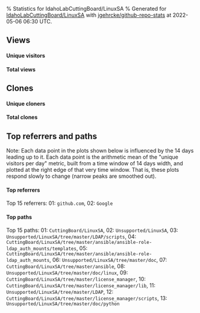% Statistics for IdahoLabCuttingBoard/LinuxSA
% Generated for [IdahoLabCuttingBoard/LinuxSA](https://github.com/IdahoLabCuttingBoard/LinuxSA) with [jgehrcke/github-repo-stats](https://github.com/jgehrcke/github-repo-stats) at 2022-05-06 06:30 UTC.


## Views

#### Unique visitors
<div id="chart_views_unique" class="full-width-chart"></div>

#### Total views
<div id="chart_views_total" class="full-width-chart"></div>

<div class="pagebreak-for-print"> </div>


## Clones

#### Unique cloners
<div id="chart_clones_unique" class="full-width-chart"></div>

#### Total clones
<div id="chart_clones_total" class="full-width-chart"></div>



<div class="pagebreak-for-print"> </div>



<div class="pagebreak-for-print"> </div>



## Top referrers and paths


Note: Each data point in the plots shown below is influenced by the 14 days
leading up to it. Each data point is the arithmetic mean of the "unique
visitors per day" metric, built from a time window of 14 days width, and
plotted at the right edge of that very time window. That is, these plots
respond slowly to change (narrow peaks are smoothed out).




#### Top referrers


<div id="chart_referrers_top_n_alltime" class="full-width-chart"></div>

Top 15 referrers: 01: `github.com`, 02: `Google`





#### Top paths


<div id="chart_paths_top_n_alltime" class="full-width-chart"></div>

Top 15 paths: 01: `CuttingBoard/LinuxSA`, 02: `Unsupported/LinuxSA`, 03: `Unsupported/LinuxSA/tree/master/LDAP/scripts`, 04: `CuttingBoard/LinuxSA/tree/master/ansible/ansible-role-ldap_auth_mounts/templates`, 05: `CuttingBoard/LinuxSA/tree/master/ansible/ansible-role-ldap_auth_mounts`, 06: `Unsupported/LinuxSA/tree/master/doc`, 07: `CuttingBoard/LinuxSA/tree/master/ansible`, 08: `Unsupported/LinuxSA/tree/master/doc/linux`, 09: `CuttingBoard/LinuxSA/tree/master/license_manager`, 10: `CuttingBoard/LinuxSA/tree/master/license_manager/lib`, 11: `Unsupported/LinuxSA/tree/master/LDAP`, 12: `CuttingBoard/LinuxSA/tree/master/license_manager/scripts`, 13: `Unsupported/LinuxSA/tree/master/doc/python`


<script type="text/javascript">
    vegaEmbed('#chart_views_unique', {"$schema": "https://vega.github.io/schema/vega-lite/v4.8.1.json", "config": {"arc": {"fill": "#1b1e23"}, "area": {"fill": "#1b1e23"}, "axisBottom": {"domainColor": "#a9b4c4", "gridColor": "#a9b4c4", "labelColor": "#1b1e23", "labelFont": "relative-mono-11-pitch-pro, Menlo, monospace", "tickColor": "#a9b4c4", "titleColor": "#1b1e23", "titleFont": "relative-mono-11-pitch-pro, Menlo, monospace"}, "axisLeft": {"domainColor": "#a9b4c4", "gridColor": "#a9b4c4", "labelColor": "#1b1e23", "labelFont": "relative-mono-11-pitch-pro, Menlo, monospace", "tickColor": "#a9b4c4", "titleColor": "#1b1e23", "titleFont": "relative-mono-11-pitch-pro, Menlo, monospace"}, "axisX": {"grid": false}, "axisY": {"grid": false, "labelBound": true}, "background": "#FFFFFF", "group": {"fill": "#FFFFFF"}, "header": {"fontWeight": 400, "labelFont": "relative-mono-11-pitch-pro, Menlo, monospace", "titleFont": "relative-mono-11-pitch-pro, Menlo, monospace"}, "legend": {"labelFont": "relative-mono-11-pitch-pro, Menlo, monospace", "symbolSize": 200, "symbolType": "circle", "titleFont": "relative-mono-11-pitch-pro, Menlo, monospace"}, "line": {"color": "#1b1e23", "stroke": "#1b1e23"}, "path": {"stroke": "#1b1e23"}, "point": {"color": "#1b1e23", "cursor": "pointer", "filled": true, "size": 100}, "range": {"category": ["#85a2f7", "#ea9755", "#7eb36a", "#f07071", "#bc85d9", "#e587b6", "#a9b4c4", "#d4c05e", "#64b9c4"]}, "style": {"bar": {"fill": "#1b1e23"}, "text": {"font": "relative-mono-11-pitch-pro, Menlo, monospace", "fontWeight": 400}}, "symbol": {"shape": "circle"}, "title": {"anchor": "start", "font": "relative-mono-11-pitch-pro, Menlo, monospace", "fontWeight": 400}, "trail": {"color": "#1b1e23", "stroke": "#1b1e23"}, "view": {"stroke": null}}, "data": {"name": "data-4b6e60cbd64ed82fbf88c42e5f9eac2f"}, "datasets": {"data-4b6e60cbd64ed82fbf88c42e5f9eac2f": [{"time": "2021-06-29T00:00:00+00:00", "views_total": 12, "views_unique": 1}, {"time": "2021-07-05T00:00:00+00:00", "views_total": 5, "views_unique": 2}, {"time": "2021-07-06T00:00:00+00:00", "views_total": 0, "views_unique": 0}, {"time": "2021-07-08T00:00:00+00:00", "views_total": 0, "views_unique": 0}, {"time": "2021-07-20T00:00:00+00:00", "views_total": 0, "views_unique": 0}, {"time": "2021-08-09T00:00:00+00:00", "views_total": 0, "views_unique": 0}, {"time": "2021-08-16T00:00:00+00:00", "views_total": 1, "views_unique": 1}, {"time": "2021-09-03T00:00:00+00:00", "views_total": 0, "views_unique": 0}, {"time": "2021-09-04T00:00:00+00:00", "views_total": 0, "views_unique": 0}, {"time": "2021-09-05T00:00:00+00:00", "views_total": 6, "views_unique": 1}, {"time": "2021-09-08T00:00:00+00:00", "views_total": 1, "views_unique": 1}, {"time": "2021-09-21T00:00:00+00:00", "views_total": 0, "views_unique": 0}, {"time": "2021-10-15T00:00:00+00:00", "views_total": 5, "views_unique": 1}, {"time": "2021-10-21T00:00:00+00:00", "views_total": 0, "views_unique": 0}, {"time": "2021-10-22T00:00:00+00:00", "views_total": 0, "views_unique": 0}, {"time": "2021-11-01T00:00:00+00:00", "views_total": 0, "views_unique": 0}, {"time": "2021-11-11T00:00:00+00:00", "views_total": 0, "views_unique": 0}, {"time": "2021-11-27T00:00:00+00:00", "views_total": 0, "views_unique": 0}, {"time": "2021-11-29T00:00:00+00:00", "views_total": 0, "views_unique": 0}, {"time": "2021-12-10T00:00:00+00:00", "views_total": 0, "views_unique": 0}, {"time": "2022-01-18T00:00:00+00:00", "views_total": 0, "views_unique": 0}, {"time": "2022-01-25T00:00:00+00:00", "views_total": 0, "views_unique": 0}, {"time": "2022-01-29T00:00:00+00:00", "views_total": 0, "views_unique": 0}, {"time": "2022-02-23T00:00:00+00:00", "views_total": 0, "views_unique": 0}, {"time": "2022-03-04T00:00:00+00:00", "views_total": 0, "views_unique": 0}, {"time": "2022-03-24T00:00:00+00:00", "views_total": 0, "views_unique": 0}, {"time": "2022-03-28T00:00:00+00:00", "views_total": 0, "views_unique": 0}, {"time": "2022-03-31T00:00:00+00:00", "views_total": 1, "views_unique": 1}, {"time": "2022-04-28T00:00:00+00:00", "views_total": 0, "views_unique": 0}]}, "encoding": {"x": {"field": "time", "timeUnit": "yearmonthdate", "title": "date", "type": "temporal"}, "y": {"field": "views_unique", "scale": {"domain": [0, 2.2], "zero": true}, "title": "unique views per day", "type": "quantitative"}}, "height": 200, "mark": {"point": true, "type": "line"}, "padding": 10, "width": "container"}, {"actions": false, "renderer": "svg"}).catch(console.error);
vegaEmbed('#chart_views_total', {"$schema": "https://vega.github.io/schema/vega-lite/v4.8.1.json", "config": {"arc": {"fill": "#1b1e23"}, "area": {"fill": "#1b1e23"}, "axisBottom": {"domainColor": "#a9b4c4", "gridColor": "#a9b4c4", "labelColor": "#1b1e23", "labelFont": "relative-mono-11-pitch-pro, Menlo, monospace", "tickColor": "#a9b4c4", "titleColor": "#1b1e23", "titleFont": "relative-mono-11-pitch-pro, Menlo, monospace"}, "axisLeft": {"domainColor": "#a9b4c4", "gridColor": "#a9b4c4", "labelColor": "#1b1e23", "labelFont": "relative-mono-11-pitch-pro, Menlo, monospace", "tickColor": "#a9b4c4", "titleColor": "#1b1e23", "titleFont": "relative-mono-11-pitch-pro, Menlo, monospace"}, "axisX": {"grid": false}, "axisY": {"grid": false, "labelBound": true}, "background": "#FFFFFF", "group": {"fill": "#FFFFFF"}, "header": {"fontWeight": 400, "labelFont": "relative-mono-11-pitch-pro, Menlo, monospace", "titleFont": "relative-mono-11-pitch-pro, Menlo, monospace"}, "legend": {"labelFont": "relative-mono-11-pitch-pro, Menlo, monospace", "symbolSize": 200, "symbolType": "circle", "titleFont": "relative-mono-11-pitch-pro, Menlo, monospace"}, "line": {"color": "#1b1e23", "stroke": "#1b1e23"}, "path": {"stroke": "#1b1e23"}, "point": {"color": "#1b1e23", "cursor": "pointer", "filled": true, "size": 100}, "range": {"category": ["#85a2f7", "#ea9755", "#7eb36a", "#f07071", "#bc85d9", "#e587b6", "#a9b4c4", "#d4c05e", "#64b9c4"]}, "style": {"bar": {"fill": "#1b1e23"}, "text": {"font": "relative-mono-11-pitch-pro, Menlo, monospace", "fontWeight": 400}}, "symbol": {"shape": "circle"}, "title": {"anchor": "start", "font": "relative-mono-11-pitch-pro, Menlo, monospace", "fontWeight": 400}, "trail": {"color": "#1b1e23", "stroke": "#1b1e23"}, "view": {"stroke": null}}, "data": {"name": "data-4b6e60cbd64ed82fbf88c42e5f9eac2f"}, "datasets": {"data-4b6e60cbd64ed82fbf88c42e5f9eac2f": [{"time": "2021-06-29T00:00:00+00:00", "views_total": 12, "views_unique": 1}, {"time": "2021-07-05T00:00:00+00:00", "views_total": 5, "views_unique": 2}, {"time": "2021-07-06T00:00:00+00:00", "views_total": 0, "views_unique": 0}, {"time": "2021-07-08T00:00:00+00:00", "views_total": 0, "views_unique": 0}, {"time": "2021-07-20T00:00:00+00:00", "views_total": 0, "views_unique": 0}, {"time": "2021-08-09T00:00:00+00:00", "views_total": 0, "views_unique": 0}, {"time": "2021-08-16T00:00:00+00:00", "views_total": 1, "views_unique": 1}, {"time": "2021-09-03T00:00:00+00:00", "views_total": 0, "views_unique": 0}, {"time": "2021-09-04T00:00:00+00:00", "views_total": 0, "views_unique": 0}, {"time": "2021-09-05T00:00:00+00:00", "views_total": 6, "views_unique": 1}, {"time": "2021-09-08T00:00:00+00:00", "views_total": 1, "views_unique": 1}, {"time": "2021-09-21T00:00:00+00:00", "views_total": 0, "views_unique": 0}, {"time": "2021-10-15T00:00:00+00:00", "views_total": 5, "views_unique": 1}, {"time": "2021-10-21T00:00:00+00:00", "views_total": 0, "views_unique": 0}, {"time": "2021-10-22T00:00:00+00:00", "views_total": 0, "views_unique": 0}, {"time": "2021-11-01T00:00:00+00:00", "views_total": 0, "views_unique": 0}, {"time": "2021-11-11T00:00:00+00:00", "views_total": 0, "views_unique": 0}, {"time": "2021-11-27T00:00:00+00:00", "views_total": 0, "views_unique": 0}, {"time": "2021-11-29T00:00:00+00:00", "views_total": 0, "views_unique": 0}, {"time": "2021-12-10T00:00:00+00:00", "views_total": 0, "views_unique": 0}, {"time": "2022-01-18T00:00:00+00:00", "views_total": 0, "views_unique": 0}, {"time": "2022-01-25T00:00:00+00:00", "views_total": 0, "views_unique": 0}, {"time": "2022-01-29T00:00:00+00:00", "views_total": 0, "views_unique": 0}, {"time": "2022-02-23T00:00:00+00:00", "views_total": 0, "views_unique": 0}, {"time": "2022-03-04T00:00:00+00:00", "views_total": 0, "views_unique": 0}, {"time": "2022-03-24T00:00:00+00:00", "views_total": 0, "views_unique": 0}, {"time": "2022-03-28T00:00:00+00:00", "views_total": 0, "views_unique": 0}, {"time": "2022-03-31T00:00:00+00:00", "views_total": 1, "views_unique": 1}, {"time": "2022-04-28T00:00:00+00:00", "views_total": 0, "views_unique": 0}]}, "encoding": {"x": {"field": "time", "timeUnit": "yearmonthdate", "title": "date", "type": "temporal"}, "y": {"field": "views_total", "scale": {"domain": [0, 13.200000000000001], "zero": true}, "title": "total views per day", "type": "quantitative"}}, "height": 200, "mark": {"point": true, "type": "line"}, "padding": 10, "width": "container"}, {"actions": false, "renderer": "svg"}).catch(console.error);
vegaEmbed('#chart_clones_unique', {"$schema": "https://vega.github.io/schema/vega-lite/v4.8.1.json", "config": {"arc": {"fill": "#1b1e23"}, "area": {"fill": "#1b1e23"}, "axisBottom": {"domainColor": "#a9b4c4", "gridColor": "#a9b4c4", "labelColor": "#1b1e23", "labelFont": "relative-mono-11-pitch-pro, Menlo, monospace", "tickColor": "#a9b4c4", "titleColor": "#1b1e23", "titleFont": "relative-mono-11-pitch-pro, Menlo, monospace"}, "axisLeft": {"domainColor": "#a9b4c4", "gridColor": "#a9b4c4", "labelColor": "#1b1e23", "labelFont": "relative-mono-11-pitch-pro, Menlo, monospace", "tickColor": "#a9b4c4", "titleColor": "#1b1e23", "titleFont": "relative-mono-11-pitch-pro, Menlo, monospace"}, "axisX": {"grid": false}, "axisY": {"grid": false, "labelBound": true}, "background": "#FFFFFF", "group": {"fill": "#FFFFFF"}, "header": {"fontWeight": 400, "labelFont": "relative-mono-11-pitch-pro, Menlo, monospace", "titleFont": "relative-mono-11-pitch-pro, Menlo, monospace"}, "legend": {"labelFont": "relative-mono-11-pitch-pro, Menlo, monospace", "symbolSize": 200, "symbolType": "circle", "titleFont": "relative-mono-11-pitch-pro, Menlo, monospace"}, "line": {"color": "#1b1e23", "stroke": "#1b1e23"}, "path": {"stroke": "#1b1e23"}, "point": {"color": "#1b1e23", "cursor": "pointer", "filled": true, "size": 100}, "range": {"category": ["#85a2f7", "#ea9755", "#7eb36a", "#f07071", "#bc85d9", "#e587b6", "#a9b4c4", "#d4c05e", "#64b9c4"]}, "style": {"bar": {"fill": "#1b1e23"}, "text": {"font": "relative-mono-11-pitch-pro, Menlo, monospace", "fontWeight": 400}}, "symbol": {"shape": "circle"}, "title": {"anchor": "start", "font": "relative-mono-11-pitch-pro, Menlo, monospace", "fontWeight": 400}, "trail": {"color": "#1b1e23", "stroke": "#1b1e23"}, "view": {"stroke": null}}, "data": {"name": "data-52b0e5331f5bfd4a5fd76089a529b264"}, "datasets": {"data-52b0e5331f5bfd4a5fd76089a529b264": [{"clones_total": 0, "clones_unique": 0, "time": "2021-06-29T00:00:00+00:00"}, {"clones_total": 0, "clones_unique": 0, "time": "2021-07-05T00:00:00+00:00"}, {"clones_total": 1, "clones_unique": 1, "time": "2021-07-06T00:00:00+00:00"}, {"clones_total": 2, "clones_unique": 1, "time": "2021-07-08T00:00:00+00:00"}, {"clones_total": 1, "clones_unique": 1, "time": "2021-07-20T00:00:00+00:00"}, {"clones_total": 1, "clones_unique": 1, "time": "2021-08-09T00:00:00+00:00"}, {"clones_total": 0, "clones_unique": 0, "time": "2021-08-16T00:00:00+00:00"}, {"clones_total": 1, "clones_unique": 1, "time": "2021-09-03T00:00:00+00:00"}, {"clones_total": 1, "clones_unique": 1, "time": "2021-09-04T00:00:00+00:00"}, {"clones_total": 0, "clones_unique": 0, "time": "2021-09-05T00:00:00+00:00"}, {"clones_total": 0, "clones_unique": 0, "time": "2021-09-08T00:00:00+00:00"}, {"clones_total": 1, "clones_unique": 1, "time": "2021-09-21T00:00:00+00:00"}, {"clones_total": 0, "clones_unique": 0, "time": "2021-10-15T00:00:00+00:00"}, {"clones_total": 4, "clones_unique": 1, "time": "2021-10-21T00:00:00+00:00"}, {"clones_total": 1, "clones_unique": 1, "time": "2021-10-22T00:00:00+00:00"}, {"clones_total": 1, "clones_unique": 1, "time": "2021-11-01T00:00:00+00:00"}, {"clones_total": 1, "clones_unique": 1, "time": "2021-11-11T00:00:00+00:00"}, {"clones_total": 1, "clones_unique": 1, "time": "2021-11-27T00:00:00+00:00"}, {"clones_total": 1, "clones_unique": 1, "time": "2021-11-29T00:00:00+00:00"}, {"clones_total": 1, "clones_unique": 1, "time": "2021-12-10T00:00:00+00:00"}, {"clones_total": 1, "clones_unique": 1, "time": "2022-01-18T00:00:00+00:00"}, {"clones_total": 1, "clones_unique": 1, "time": "2022-01-25T00:00:00+00:00"}, {"clones_total": 1, "clones_unique": 1, "time": "2022-01-29T00:00:00+00:00"}, {"clones_total": 1, "clones_unique": 1, "time": "2022-02-23T00:00:00+00:00"}, {"clones_total": 1, "clones_unique": 1, "time": "2022-03-04T00:00:00+00:00"}, {"clones_total": 1, "clones_unique": 1, "time": "2022-03-24T00:00:00+00:00"}, {"clones_total": 1, "clones_unique": 1, "time": "2022-03-28T00:00:00+00:00"}, {"clones_total": 0, "clones_unique": 0, "time": "2022-03-31T00:00:00+00:00"}, {"clones_total": 2, "clones_unique": 1, "time": "2022-04-28T00:00:00+00:00"}]}, "encoding": {"x": {"field": "time", "timeUnit": "yearmonthdate", "title": "date", "type": "temporal"}, "y": {"field": "clones_unique", "scale": {"domain": [0, 1.1], "zero": true}, "title": "unique clones per day", "type": "quantitative"}}, "height": 200, "mark": {"point": true, "type": "line"}, "padding": 10, "width": "container"}, {"actions": false, "renderer": "svg"}).catch(console.error);
vegaEmbed('#chart_clones_total', {"$schema": "https://vega.github.io/schema/vega-lite/v4.8.1.json", "config": {"arc": {"fill": "#1b1e23"}, "area": {"fill": "#1b1e23"}, "axisBottom": {"domainColor": "#a9b4c4", "gridColor": "#a9b4c4", "labelColor": "#1b1e23", "labelFont": "relative-mono-11-pitch-pro, Menlo, monospace", "tickColor": "#a9b4c4", "titleColor": "#1b1e23", "titleFont": "relative-mono-11-pitch-pro, Menlo, monospace"}, "axisLeft": {"domainColor": "#a9b4c4", "gridColor": "#a9b4c4", "labelColor": "#1b1e23", "labelFont": "relative-mono-11-pitch-pro, Menlo, monospace", "tickColor": "#a9b4c4", "titleColor": "#1b1e23", "titleFont": "relative-mono-11-pitch-pro, Menlo, monospace"}, "axisX": {"grid": false}, "axisY": {"grid": false, "labelBound": true}, "background": "#FFFFFF", "group": {"fill": "#FFFFFF"}, "header": {"fontWeight": 400, "labelFont": "relative-mono-11-pitch-pro, Menlo, monospace", "titleFont": "relative-mono-11-pitch-pro, Menlo, monospace"}, "legend": {"labelFont": "relative-mono-11-pitch-pro, Menlo, monospace", "symbolSize": 200, "symbolType": "circle", "titleFont": "relative-mono-11-pitch-pro, Menlo, monospace"}, "line": {"color": "#1b1e23", "stroke": "#1b1e23"}, "path": {"stroke": "#1b1e23"}, "point": {"color": "#1b1e23", "cursor": "pointer", "filled": true, "size": 100}, "range": {"category": ["#85a2f7", "#ea9755", "#7eb36a", "#f07071", "#bc85d9", "#e587b6", "#a9b4c4", "#d4c05e", "#64b9c4"]}, "style": {"bar": {"fill": "#1b1e23"}, "text": {"font": "relative-mono-11-pitch-pro, Menlo, monospace", "fontWeight": 400}}, "symbol": {"shape": "circle"}, "title": {"anchor": "start", "font": "relative-mono-11-pitch-pro, Menlo, monospace", "fontWeight": 400}, "trail": {"color": "#1b1e23", "stroke": "#1b1e23"}, "view": {"stroke": null}}, "data": {"name": "data-52b0e5331f5bfd4a5fd76089a529b264"}, "datasets": {"data-52b0e5331f5bfd4a5fd76089a529b264": [{"clones_total": 0, "clones_unique": 0, "time": "2021-06-29T00:00:00+00:00"}, {"clones_total": 0, "clones_unique": 0, "time": "2021-07-05T00:00:00+00:00"}, {"clones_total": 1, "clones_unique": 1, "time": "2021-07-06T00:00:00+00:00"}, {"clones_total": 2, "clones_unique": 1, "time": "2021-07-08T00:00:00+00:00"}, {"clones_total": 1, "clones_unique": 1, "time": "2021-07-20T00:00:00+00:00"}, {"clones_total": 1, "clones_unique": 1, "time": "2021-08-09T00:00:00+00:00"}, {"clones_total": 0, "clones_unique": 0, "time": "2021-08-16T00:00:00+00:00"}, {"clones_total": 1, "clones_unique": 1, "time": "2021-09-03T00:00:00+00:00"}, {"clones_total": 1, "clones_unique": 1, "time": "2021-09-04T00:00:00+00:00"}, {"clones_total": 0, "clones_unique": 0, "time": "2021-09-05T00:00:00+00:00"}, {"clones_total": 0, "clones_unique": 0, "time": "2021-09-08T00:00:00+00:00"}, {"clones_total": 1, "clones_unique": 1, "time": "2021-09-21T00:00:00+00:00"}, {"clones_total": 0, "clones_unique": 0, "time": "2021-10-15T00:00:00+00:00"}, {"clones_total": 4, "clones_unique": 1, "time": "2021-10-21T00:00:00+00:00"}, {"clones_total": 1, "clones_unique": 1, "time": "2021-10-22T00:00:00+00:00"}, {"clones_total": 1, "clones_unique": 1, "time": "2021-11-01T00:00:00+00:00"}, {"clones_total": 1, "clones_unique": 1, "time": "2021-11-11T00:00:00+00:00"}, {"clones_total": 1, "clones_unique": 1, "time": "2021-11-27T00:00:00+00:00"}, {"clones_total": 1, "clones_unique": 1, "time": "2021-11-29T00:00:00+00:00"}, {"clones_total": 1, "clones_unique": 1, "time": "2021-12-10T00:00:00+00:00"}, {"clones_total": 1, "clones_unique": 1, "time": "2022-01-18T00:00:00+00:00"}, {"clones_total": 1, "clones_unique": 1, "time": "2022-01-25T00:00:00+00:00"}, {"clones_total": 1, "clones_unique": 1, "time": "2022-01-29T00:00:00+00:00"}, {"clones_total": 1, "clones_unique": 1, "time": "2022-02-23T00:00:00+00:00"}, {"clones_total": 1, "clones_unique": 1, "time": "2022-03-04T00:00:00+00:00"}, {"clones_total": 1, "clones_unique": 1, "time": "2022-03-24T00:00:00+00:00"}, {"clones_total": 1, "clones_unique": 1, "time": "2022-03-28T00:00:00+00:00"}, {"clones_total": 0, "clones_unique": 0, "time": "2022-03-31T00:00:00+00:00"}, {"clones_total": 2, "clones_unique": 1, "time": "2022-04-28T00:00:00+00:00"}]}, "encoding": {"x": {"field": "time", "timeUnit": "yearmonthdate", "title": "date", "type": "temporal"}, "y": {"field": "clones_total", "scale": {"domain": [0, 4.4], "zero": true}, "title": "total clones per day", "type": "quantitative"}}, "height": 200, "mark": {"point": true, "type": "line"}, "padding": 10, "width": "container"}, {"actions": false, "renderer": "svg"}).catch(console.error);
vegaEmbed('#chart_referrers_top_n_alltime', {"$schema": "https://vega.github.io/schema/vega-lite/v4.8.1.json", "config": {"arc": {"fill": "#1b1e23"}, "area": {"fill": "#1b1e23"}, "axisBottom": {"domainColor": "#a9b4c4", "gridColor": "#a9b4c4", "labelColor": "#1b1e23", "labelFont": "relative-mono-11-pitch-pro, Menlo, monospace", "tickColor": "#a9b4c4", "titleColor": "#1b1e23", "titleFont": "relative-mono-11-pitch-pro, Menlo, monospace"}, "axisLeft": {"domainColor": "#a9b4c4", "gridColor": "#a9b4c4", "labelColor": "#1b1e23", "labelFont": "relative-mono-11-pitch-pro, Menlo, monospace", "tickColor": "#a9b4c4", "titleColor": "#1b1e23", "titleFont": "relative-mono-11-pitch-pro, Menlo, monospace"}, "axisX": {"grid": false}, "axisY": {"grid": false}, "background": "#FFFFFF", "group": {"fill": "#FFFFFF"}, "header": {"fontWeight": 400, "labelFont": "relative-mono-11-pitch-pro, Menlo, monospace", "titleFont": "relative-mono-11-pitch-pro, Menlo, monospace"}, "legend": {"labelFont": "relative-mono-11-pitch-pro, Menlo, monospace", "symbolSize": 200, "symbolType": "circle", "titleFont": "relative-mono-11-pitch-pro, Menlo, monospace"}, "line": {"color": "#1b1e23", "stroke": "#1b1e23"}, "path": {"stroke": "#1b1e23"}, "point": {"color": "#1b1e23", "cursor": "pointer", "filled": true, "size": 50}, "range": {"category": ["#85a2f7", "#ea9755", "#7eb36a", "#f07071", "#bc85d9", "#e587b6", "#a9b4c4", "#d4c05e", "#64b9c4"]}, "style": {"bar": {"fill": "#1b1e23"}, "text": {"font": "relative-mono-11-pitch-pro, Menlo, monospace", "fontWeight": 400}}, "symbol": {"shape": "circle"}, "title": {"anchor": "start", "font": "relative-mono-11-pitch-pro, Menlo, monospace", "fontWeight": 400}, "trail": {"color": "#1b1e23", "stroke": "#1b1e23"}, "view": {"stroke": null}}, "data": {"name": "data-76b0f485d6e367e0f120e1ee3ed1c0f2"}, "datasets": {"data-76b0f485d6e367e0f120e1ee3ed1c0f2": [{"referrer": "github.com", "time": "2021-07-08T00:00:00+00:00", "views_unique": 2.0, "views_unique_norm": 0.14285714285714285}, {"referrer": "github.com", "time": "2021-07-09T00:00:00+00:00", "views_unique": 2.0, "views_unique_norm": 0.14285714285714285}, {"referrer": "github.com", "time": "2021-07-10T00:00:00+00:00", "views_unique": 2.0, "views_unique_norm": 0.14285714285714285}, {"referrer": "github.com", "time": "2021-07-11T00:00:00+00:00", "views_unique": 2.0, "views_unique_norm": 0.14285714285714285}, {"referrer": "github.com", "time": "2021-07-12T00:00:00+00:00", "views_unique": 2.0, "views_unique_norm": 0.14285714285714285}, {"referrer": "github.com", "time": "2021-07-13T00:00:00+00:00", "views_unique": 1.0, "views_unique_norm": 0.07142857142857142}, {"referrer": "github.com", "time": "2021-07-14T00:00:00+00:00", "views_unique": 1.0, "views_unique_norm": 0.07142857142857142}, {"referrer": "github.com", "time": "2021-07-15T00:00:00+00:00", "views_unique": 1.0, "views_unique_norm": 0.07142857142857142}, {"referrer": "github.com", "time": "2021-07-16T00:00:00+00:00", "views_unique": 1.0, "views_unique_norm": 0.07142857142857142}, {"referrer": "github.com", "time": "2021-07-17T00:00:00+00:00", "views_unique": 1.0, "views_unique_norm": 0.07142857142857142}, {"referrer": "github.com", "time": "2021-07-18T00:00:00+00:00", "views_unique": 1.0, "views_unique_norm": 0.07142857142857142}, {"referrer": "github.com", "time": "2021-08-17T00:00:00+00:00", "views_unique": 1.0, "views_unique_norm": 0.07142857142857142}, {"referrer": "github.com", "time": "2021-08-18T00:00:00+00:00", "views_unique": 1.0, "views_unique_norm": 0.07142857142857142}, {"referrer": "github.com", "time": "2021-08-19T00:00:00+00:00", "views_unique": 1.0, "views_unique_norm": 0.07142857142857142}, {"referrer": "github.com", "time": "2021-08-20T00:00:00+00:00", "views_unique": 1.0, "views_unique_norm": 0.07142857142857142}, {"referrer": "github.com", "time": "2021-08-21T00:00:00+00:00", "views_unique": 1.0, "views_unique_norm": 0.07142857142857142}, {"referrer": "github.com", "time": "2021-08-22T00:00:00+00:00", "views_unique": 1.0, "views_unique_norm": 0.07142857142857142}, {"referrer": "github.com", "time": "2021-08-23T00:00:00+00:00", "views_unique": 1.0, "views_unique_norm": 0.07142857142857142}, {"referrer": "github.com", "time": "2021-08-24T00:00:00+00:00", "views_unique": 1.0, "views_unique_norm": 0.07142857142857142}, {"referrer": "github.com", "time": "2021-08-25T00:00:00+00:00", "views_unique": 1.0, "views_unique_norm": 0.07142857142857142}, {"referrer": "github.com", "time": "2021-08-26T00:00:00+00:00", "views_unique": 1.0, "views_unique_norm": 0.07142857142857142}, {"referrer": "github.com", "time": "2021-08-27T00:00:00+00:00", "views_unique": 1.0, "views_unique_norm": 0.07142857142857142}, {"referrer": "github.com", "time": "2021-08-28T00:00:00+00:00", "views_unique": 1.0, "views_unique_norm": 0.07142857142857142}, {"referrer": "github.com", "time": "2021-08-29T00:00:00+00:00", "views_unique": 1.0, "views_unique_norm": 0.07142857142857142}, {"referrer": "github.com", "time": "2021-09-06T00:00:00+00:00", "views_unique": 1.0, "views_unique_norm": 0.07142857142857142}, {"referrer": "github.com", "time": "2021-09-07T00:00:00+00:00", "views_unique": 1.0, "views_unique_norm": 0.07142857142857142}, {"referrer": "github.com", "time": "2021-09-08T00:00:00+00:00", "views_unique": 1.0, "views_unique_norm": 0.07142857142857142}, {"referrer": "github.com", "time": "2021-09-09T00:00:00+00:00", "views_unique": 1.0, "views_unique_norm": 0.07142857142857142}, {"referrer": "github.com", "time": "2021-09-10T00:00:00+00:00", "views_unique": 2.0, "views_unique_norm": 0.14285714285714285}, {"referrer": "github.com", "time": "2021-09-11T00:00:00+00:00", "views_unique": 2.0, "views_unique_norm": 0.14285714285714285}, {"referrer": "github.com", "time": "2021-09-12T00:00:00+00:00", "views_unique": 2.0, "views_unique_norm": 0.14285714285714285}, {"referrer": "github.com", "time": "2021-09-13T00:00:00+00:00", "views_unique": 2.0, "views_unique_norm": 0.14285714285714285}, {"referrer": "github.com", "time": "2021-09-14T00:00:00+00:00", "views_unique": 2.0, "views_unique_norm": 0.14285714285714285}, {"referrer": "github.com", "time": "2021-09-15T00:00:00+00:00", "views_unique": 2.0, "views_unique_norm": 0.14285714285714285}, {"referrer": "github.com", "time": "2021-09-16T00:00:00+00:00", "views_unique": 2.0, "views_unique_norm": 0.14285714285714285}, {"referrer": "github.com", "time": "2021-09-17T00:00:00+00:00", "views_unique": 2.0, "views_unique_norm": 0.14285714285714285}, {"referrer": "github.com", "time": "2021-09-18T00:00:00+00:00", "views_unique": 2.0, "views_unique_norm": 0.14285714285714285}, {"referrer": "github.com", "time": "2021-09-19T00:00:00+00:00", "views_unique": 1.0, "views_unique_norm": 0.07142857142857142}, {"referrer": "github.com", "time": "2021-09-20T00:00:00+00:00", "views_unique": 1.0, "views_unique_norm": 0.07142857142857142}, {"referrer": "github.com", "time": "2021-09-21T00:00:00+00:00", "views_unique": 1.0, "views_unique_norm": 0.07142857142857142}, {"referrer": "github.com", "time": "2021-10-16T00:00:00+00:00", "views_unique": 1.0, "views_unique_norm": 0.07142857142857142}, {"referrer": "github.com", "time": "2021-10-17T00:00:00+00:00", "views_unique": 1.0, "views_unique_norm": 0.07142857142857142}, {"referrer": "github.com", "time": "2021-10-18T00:00:00+00:00", "views_unique": 1.0, "views_unique_norm": 0.07142857142857142}, {"referrer": "github.com", "time": "2021-10-19T00:00:00+00:00", "views_unique": 1.0, "views_unique_norm": 0.07142857142857142}, {"referrer": "github.com", "time": "2021-10-20T00:00:00+00:00", "views_unique": 1.0, "views_unique_norm": 0.07142857142857142}, {"referrer": "github.com", "time": "2021-10-21T00:00:00+00:00", "views_unique": 1.0, "views_unique_norm": 0.07142857142857142}, {"referrer": "github.com", "time": "2021-10-22T00:00:00+00:00", "views_unique": 1.0, "views_unique_norm": 0.07142857142857142}, {"referrer": "github.com", "time": "2021-10-23T00:00:00+00:00", "views_unique": 1.0, "views_unique_norm": 0.07142857142857142}, {"referrer": "github.com", "time": "2021-10-24T00:00:00+00:00", "views_unique": 1.0, "views_unique_norm": 0.07142857142857142}, {"referrer": "github.com", "time": "2021-10-25T00:00:00+00:00", "views_unique": 1.0, "views_unique_norm": 0.07142857142857142}, {"referrer": "github.com", "time": "2021-10-26T00:00:00+00:00", "views_unique": 1.0, "views_unique_norm": 0.07142857142857142}, {"referrer": "github.com", "time": "2021-10-27T00:00:00+00:00", "views_unique": 1.0, "views_unique_norm": 0.07142857142857142}, {"referrer": "github.com", "time": "2021-10-28T00:00:00+00:00", "views_unique": 1.0, "views_unique_norm": 0.07142857142857142}, {"referrer": "Google", "time": "2021-07-08T00:00:00+00:00", "views_unique": 1.0, "views_unique_norm": 0.07142857142857142}, {"referrer": "Google", "time": "2021-07-09T00:00:00+00:00", "views_unique": 1.0, "views_unique_norm": 0.07142857142857142}, {"referrer": "Google", "time": "2021-07-10T00:00:00+00:00", "views_unique": 1.0, "views_unique_norm": 0.07142857142857142}, {"referrer": "Google", "time": "2021-07-11T00:00:00+00:00", "views_unique": 1.0, "views_unique_norm": 0.07142857142857142}, {"referrer": "Google", "time": "2021-07-12T00:00:00+00:00", "views_unique": 1.0, "views_unique_norm": 0.07142857142857142}, {"referrer": "Google", "time": "2021-07-13T00:00:00+00:00", "views_unique": 1.0, "views_unique_norm": 0.07142857142857142}, {"referrer": "Google", "time": "2021-07-14T00:00:00+00:00", "views_unique": 1.0, "views_unique_norm": 0.07142857142857142}, {"referrer": "Google", "time": "2021-07-15T00:00:00+00:00", "views_unique": 1.0, "views_unique_norm": 0.07142857142857142}, {"referrer": "Google", "time": "2021-07-16T00:00:00+00:00", "views_unique": 1.0, "views_unique_norm": 0.07142857142857142}, {"referrer": "Google", "time": "2021-07-17T00:00:00+00:00", "views_unique": 1.0, "views_unique_norm": 0.07142857142857142}, {"referrer": "Google", "time": "2021-07-18T00:00:00+00:00", "views_unique": 1.0, "views_unique_norm": 0.07142857142857142}, {"referrer": "Google", "time": "2021-08-17T00:00:00+00:00", "views_unique": null, "views_unique_norm": null}, {"referrer": "Google", "time": "2021-08-18T00:00:00+00:00", "views_unique": null, "views_unique_norm": null}, {"referrer": "Google", "time": "2021-08-19T00:00:00+00:00", "views_unique": null, "views_unique_norm": null}, {"referrer": "Google", "time": "2021-08-20T00:00:00+00:00", "views_unique": null, "views_unique_norm": null}, {"referrer": "Google", "time": "2021-08-21T00:00:00+00:00", "views_unique": null, "views_unique_norm": null}, {"referrer": "Google", "time": "2021-08-22T00:00:00+00:00", "views_unique": null, "views_unique_norm": null}, {"referrer": "Google", "time": "2021-08-23T00:00:00+00:00", "views_unique": null, "views_unique_norm": null}, {"referrer": "Google", "time": "2021-08-24T00:00:00+00:00", "views_unique": null, "views_unique_norm": null}, {"referrer": "Google", "time": "2021-08-25T00:00:00+00:00", "views_unique": null, "views_unique_norm": null}, {"referrer": "Google", "time": "2021-08-26T00:00:00+00:00", "views_unique": null, "views_unique_norm": null}, {"referrer": "Google", "time": "2021-08-27T00:00:00+00:00", "views_unique": null, "views_unique_norm": null}, {"referrer": "Google", "time": "2021-08-28T00:00:00+00:00", "views_unique": null, "views_unique_norm": null}, {"referrer": "Google", "time": "2021-08-29T00:00:00+00:00", "views_unique": null, "views_unique_norm": null}, {"referrer": "Google", "time": "2021-09-06T00:00:00+00:00", "views_unique": null, "views_unique_norm": null}, {"referrer": "Google", "time": "2021-09-07T00:00:00+00:00", "views_unique": null, "views_unique_norm": null}, {"referrer": "Google", "time": "2021-09-08T00:00:00+00:00", "views_unique": null, "views_unique_norm": null}, {"referrer": "Google", "time": "2021-09-09T00:00:00+00:00", "views_unique": null, "views_unique_norm": null}, {"referrer": "Google", "time": "2021-09-10T00:00:00+00:00", "views_unique": null, "views_unique_norm": null}, {"referrer": "Google", "time": "2021-09-11T00:00:00+00:00", "views_unique": null, "views_unique_norm": null}, {"referrer": "Google", "time": "2021-09-12T00:00:00+00:00", "views_unique": null, "views_unique_norm": null}, {"referrer": "Google", "time": "2021-09-13T00:00:00+00:00", "views_unique": null, "views_unique_norm": null}, {"referrer": "Google", "time": "2021-09-14T00:00:00+00:00", "views_unique": null, "views_unique_norm": null}, {"referrer": "Google", "time": "2021-09-15T00:00:00+00:00", "views_unique": null, "views_unique_norm": null}, {"referrer": "Google", "time": "2021-09-16T00:00:00+00:00", "views_unique": null, "views_unique_norm": null}, {"referrer": "Google", "time": "2021-09-17T00:00:00+00:00", "views_unique": null, "views_unique_norm": null}, {"referrer": "Google", "time": "2021-09-18T00:00:00+00:00", "views_unique": null, "views_unique_norm": null}, {"referrer": "Google", "time": "2021-09-19T00:00:00+00:00", "views_unique": null, "views_unique_norm": null}, {"referrer": "Google", "time": "2021-09-20T00:00:00+00:00", "views_unique": null, "views_unique_norm": null}, {"referrer": "Google", "time": "2021-09-21T00:00:00+00:00", "views_unique": null, "views_unique_norm": null}, {"referrer": "Google", "time": "2021-10-16T00:00:00+00:00", "views_unique": null, "views_unique_norm": null}, {"referrer": "Google", "time": "2021-10-17T00:00:00+00:00", "views_unique": null, "views_unique_norm": null}, {"referrer": "Google", "time": "2021-10-18T00:00:00+00:00", "views_unique": null, "views_unique_norm": null}, {"referrer": "Google", "time": "2021-10-19T00:00:00+00:00", "views_unique": null, "views_unique_norm": null}, {"referrer": "Google", "time": "2021-10-20T00:00:00+00:00", "views_unique": null, "views_unique_norm": null}, {"referrer": "Google", "time": "2021-10-21T00:00:00+00:00", "views_unique": null, "views_unique_norm": null}, {"referrer": "Google", "time": "2021-10-22T00:00:00+00:00", "views_unique": null, "views_unique_norm": null}, {"referrer": "Google", "time": "2021-10-23T00:00:00+00:00", "views_unique": null, "views_unique_norm": null}, {"referrer": "Google", "time": "2021-10-24T00:00:00+00:00", "views_unique": null, "views_unique_norm": null}, {"referrer": "Google", "time": "2021-10-25T00:00:00+00:00", "views_unique": null, "views_unique_norm": null}, {"referrer": "Google", "time": "2021-10-26T00:00:00+00:00", "views_unique": null, "views_unique_norm": null}, {"referrer": "Google", "time": "2021-10-27T00:00:00+00:00", "views_unique": null, "views_unique_norm": null}, {"referrer": "Google", "time": "2021-10-28T00:00:00+00:00", "views_unique": null, "views_unique_norm": null}]}, "encoding": {"color": {"field": "referrer", "sort": {"field": "order"}, "type": "nominal"}, "x": {"field": "time", "timeUnit": "yearmonthdate", "title": "date", "type": "temporal"}, "y": {"field": "views_unique_norm", "scale": {"domain": [0, 0.15714285714285714], "zero": true}, "title": "unique visitors per day (mean from last 14 days)", "type": "quantitative"}}, "height": 300, "mark": {"point": true, "type": "line"}, "padding": 10, "width": "container"}, {"actions": false, "renderer": "svg"}).catch(console.error);
vegaEmbed('#chart_paths_top_n_alltime', {"$schema": "https://vega.github.io/schema/vega-lite/v4.8.1.json", "config": {"arc": {"fill": "#1b1e23"}, "area": {"fill": "#1b1e23"}, "axisBottom": {"domainColor": "#a9b4c4", "gridColor": "#a9b4c4", "labelColor": "#1b1e23", "labelFont": "relative-mono-11-pitch-pro, Menlo, monospace", "tickColor": "#a9b4c4", "titleColor": "#1b1e23", "titleFont": "relative-mono-11-pitch-pro, Menlo, monospace"}, "axisLeft": {"domainColor": "#a9b4c4", "gridColor": "#a9b4c4", "labelColor": "#1b1e23", "labelFont": "relative-mono-11-pitch-pro, Menlo, monospace", "tickColor": "#a9b4c4", "titleColor": "#1b1e23", "titleFont": "relative-mono-11-pitch-pro, Menlo, monospace"}, "axisX": {"grid": false}, "axisY": {"grid": false}, "background": "#FFFFFF", "group": {"fill": "#FFFFFF"}, "header": {"fontWeight": 400, "labelFont": "relative-mono-11-pitch-pro, Menlo, monospace", "titleFont": "relative-mono-11-pitch-pro, Menlo, monospace"}, "legend": {"labelFont": "relative-mono-11-pitch-pro, Menlo, monospace", "symbolSize": 200, "symbolType": "circle", "titleFont": "relative-mono-11-pitch-pro, Menlo, monospace"}, "line": {"color": "#1b1e23", "stroke": "#1b1e23"}, "path": {"stroke": "#1b1e23"}, "point": {"color": "#1b1e23", "cursor": "pointer", "filled": true, "size": 50}, "range": {"category": ["#85a2f7", "#ea9755", "#7eb36a", "#f07071", "#bc85d9", "#e587b6", "#a9b4c4", "#d4c05e", "#64b9c4"]}, "style": {"bar": {"fill": "#1b1e23"}, "text": {"font": "relative-mono-11-pitch-pro, Menlo, monospace", "fontWeight": 400}}, "symbol": {"shape": "circle"}, "title": {"anchor": "start", "font": "relative-mono-11-pitch-pro, Menlo, monospace", "fontWeight": 400}, "trail": {"color": "#1b1e23", "stroke": "#1b1e23"}, "view": {"stroke": null}}, "data": {"name": "data-d618a03b0564316e9ad02a00dac3f1e8"}, "datasets": {"data-d618a03b0564316e9ad02a00dac3f1e8": [{"path": "CuttingBoard/LinuxSA", "time": "2021-07-08T00:00:00+00:00", "views_unique": 3.0, "views_unique_norm": 0.21428571428571427}, {"path": "CuttingBoard/LinuxSA", "time": "2021-07-09T00:00:00+00:00", "views_unique": 3.0, "views_unique_norm": 0.21428571428571427}, {"path": "CuttingBoard/LinuxSA", "time": "2021-07-10T00:00:00+00:00", "views_unique": 3.0, "views_unique_norm": 0.21428571428571427}, {"path": "CuttingBoard/LinuxSA", "time": "2021-07-11T00:00:00+00:00", "views_unique": 3.0, "views_unique_norm": 0.21428571428571427}, {"path": "CuttingBoard/LinuxSA", "time": "2021-07-12T00:00:00+00:00", "views_unique": 3.0, "views_unique_norm": 0.21428571428571427}, {"path": "CuttingBoard/LinuxSA", "time": "2021-07-13T00:00:00+00:00", "views_unique": 2.0, "views_unique_norm": 0.14285714285714285}, {"path": "CuttingBoard/LinuxSA", "time": "2021-07-14T00:00:00+00:00", "views_unique": 2.0, "views_unique_norm": 0.14285714285714285}, {"path": "CuttingBoard/LinuxSA", "time": "2021-07-15T00:00:00+00:00", "views_unique": 2.0, "views_unique_norm": 0.14285714285714285}, {"path": "CuttingBoard/LinuxSA", "time": "2021-07-16T00:00:00+00:00", "views_unique": 2.0, "views_unique_norm": 0.14285714285714285}, {"path": "CuttingBoard/LinuxSA", "time": "2021-07-17T00:00:00+00:00", "views_unique": 2.0, "views_unique_norm": 0.14285714285714285}, {"path": "CuttingBoard/LinuxSA", "time": "2021-07-18T00:00:00+00:00", "views_unique": 2.0, "views_unique_norm": 0.14285714285714285}, {"path": "CuttingBoard/LinuxSA", "time": "2021-08-17T00:00:00+00:00", "views_unique": 1.0, "views_unique_norm": 0.07142857142857142}, {"path": "CuttingBoard/LinuxSA", "time": "2021-08-18T00:00:00+00:00", "views_unique": 1.0, "views_unique_norm": 0.07142857142857142}, {"path": "CuttingBoard/LinuxSA", "time": "2021-08-19T00:00:00+00:00", "views_unique": 1.0, "views_unique_norm": 0.07142857142857142}, {"path": "CuttingBoard/LinuxSA", "time": "2021-08-20T00:00:00+00:00", "views_unique": 1.0, "views_unique_norm": 0.07142857142857142}, {"path": "CuttingBoard/LinuxSA", "time": "2021-08-21T00:00:00+00:00", "views_unique": 1.0, "views_unique_norm": 0.07142857142857142}, {"path": "CuttingBoard/LinuxSA", "time": "2021-08-22T00:00:00+00:00", "views_unique": 1.0, "views_unique_norm": 0.07142857142857142}, {"path": "CuttingBoard/LinuxSA", "time": "2021-08-23T00:00:00+00:00", "views_unique": 1.0, "views_unique_norm": 0.07142857142857142}, {"path": "CuttingBoard/LinuxSA", "time": "2021-08-24T00:00:00+00:00", "views_unique": 1.0, "views_unique_norm": 0.07142857142857142}, {"path": "CuttingBoard/LinuxSA", "time": "2021-08-25T00:00:00+00:00", "views_unique": 1.0, "views_unique_norm": 0.07142857142857142}, {"path": "CuttingBoard/LinuxSA", "time": "2021-08-26T00:00:00+00:00", "views_unique": 1.0, "views_unique_norm": 0.07142857142857142}, {"path": "CuttingBoard/LinuxSA", "time": "2021-08-27T00:00:00+00:00", "views_unique": 1.0, "views_unique_norm": 0.07142857142857142}, {"path": "CuttingBoard/LinuxSA", "time": "2021-08-28T00:00:00+00:00", "views_unique": 1.0, "views_unique_norm": 0.07142857142857142}, {"path": "CuttingBoard/LinuxSA", "time": "2021-08-29T00:00:00+00:00", "views_unique": 1.0, "views_unique_norm": 0.07142857142857142}, {"path": "Unsupported/LinuxSA", "time": "2021-07-08T00:00:00+00:00", "views_unique": null, "views_unique_norm": null}, {"path": "Unsupported/LinuxSA", "time": "2021-07-09T00:00:00+00:00", "views_unique": null, "views_unique_norm": null}, {"path": "Unsupported/LinuxSA", "time": "2021-07-10T00:00:00+00:00", "views_unique": null, "views_unique_norm": null}, {"path": "Unsupported/LinuxSA", "time": "2021-07-11T00:00:00+00:00", "views_unique": null, "views_unique_norm": null}, {"path": "Unsupported/LinuxSA", "time": "2021-07-12T00:00:00+00:00", "views_unique": null, "views_unique_norm": null}, {"path": "Unsupported/LinuxSA", "time": "2021-07-13T00:00:00+00:00", "views_unique": null, "views_unique_norm": null}, {"path": "Unsupported/LinuxSA", "time": "2021-07-14T00:00:00+00:00", "views_unique": null, "views_unique_norm": null}, {"path": "Unsupported/LinuxSA", "time": "2021-07-15T00:00:00+00:00", "views_unique": null, "views_unique_norm": null}, {"path": "Unsupported/LinuxSA", "time": "2021-07-16T00:00:00+00:00", "views_unique": null, "views_unique_norm": null}, {"path": "Unsupported/LinuxSA", "time": "2021-07-17T00:00:00+00:00", "views_unique": null, "views_unique_norm": null}, {"path": "Unsupported/LinuxSA", "time": "2021-07-18T00:00:00+00:00", "views_unique": null, "views_unique_norm": null}, {"path": "Unsupported/LinuxSA", "time": "2021-08-17T00:00:00+00:00", "views_unique": null, "views_unique_norm": null}, {"path": "Unsupported/LinuxSA", "time": "2021-08-18T00:00:00+00:00", "views_unique": null, "views_unique_norm": null}, {"path": "Unsupported/LinuxSA", "time": "2021-08-19T00:00:00+00:00", "views_unique": null, "views_unique_norm": null}, {"path": "Unsupported/LinuxSA", "time": "2021-08-20T00:00:00+00:00", "views_unique": null, "views_unique_norm": null}, {"path": "Unsupported/LinuxSA", "time": "2021-08-21T00:00:00+00:00", "views_unique": null, "views_unique_norm": null}, {"path": "Unsupported/LinuxSA", "time": "2021-08-22T00:00:00+00:00", "views_unique": null, "views_unique_norm": null}, {"path": "Unsupported/LinuxSA", "time": "2021-08-23T00:00:00+00:00", "views_unique": null, "views_unique_norm": null}, {"path": "Unsupported/LinuxSA", "time": "2021-08-24T00:00:00+00:00", "views_unique": null, "views_unique_norm": null}, {"path": "Unsupported/LinuxSA", "time": "2021-08-25T00:00:00+00:00", "views_unique": null, "views_unique_norm": null}, {"path": "Unsupported/LinuxSA", "time": "2021-08-26T00:00:00+00:00", "views_unique": null, "views_unique_norm": null}, {"path": "Unsupported/LinuxSA", "time": "2021-08-27T00:00:00+00:00", "views_unique": null, "views_unique_norm": null}, {"path": "Unsupported/LinuxSA", "time": "2021-08-28T00:00:00+00:00", "views_unique": null, "views_unique_norm": null}, {"path": "Unsupported/LinuxSA", "time": "2021-08-29T00:00:00+00:00", "views_unique": null, "views_unique_norm": null}, {"path": "Unsupported/LinuxSA/tree/master/LDAP/scripts", "time": "2021-07-08T00:00:00+00:00", "views_unique": null, "views_unique_norm": null}, {"path": "Unsupported/LinuxSA/tree/master/LDAP/scripts", "time": "2021-07-09T00:00:00+00:00", "views_unique": null, "views_unique_norm": null}, {"path": "Unsupported/LinuxSA/tree/master/LDAP/scripts", "time": "2021-07-10T00:00:00+00:00", "views_unique": null, "views_unique_norm": null}, {"path": "Unsupported/LinuxSA/tree/master/LDAP/scripts", "time": "2021-07-11T00:00:00+00:00", "views_unique": null, "views_unique_norm": null}, {"path": "Unsupported/LinuxSA/tree/master/LDAP/scripts", "time": "2021-07-12T00:00:00+00:00", "views_unique": null, "views_unique_norm": null}, {"path": "Unsupported/LinuxSA/tree/master/LDAP/scripts", "time": "2021-07-13T00:00:00+00:00", "views_unique": null, "views_unique_norm": null}, {"path": "Unsupported/LinuxSA/tree/master/LDAP/scripts", "time": "2021-07-14T00:00:00+00:00", "views_unique": null, "views_unique_norm": null}, {"path": "Unsupported/LinuxSA/tree/master/LDAP/scripts", "time": "2021-07-15T00:00:00+00:00", "views_unique": null, "views_unique_norm": null}, {"path": "Unsupported/LinuxSA/tree/master/LDAP/scripts", "time": "2021-07-16T00:00:00+00:00", "views_unique": null, "views_unique_norm": null}, {"path": "Unsupported/LinuxSA/tree/master/LDAP/scripts", "time": "2021-07-17T00:00:00+00:00", "views_unique": null, "views_unique_norm": null}, {"path": "Unsupported/LinuxSA/tree/master/LDAP/scripts", "time": "2021-07-18T00:00:00+00:00", "views_unique": null, "views_unique_norm": null}, {"path": "Unsupported/LinuxSA/tree/master/LDAP/scripts", "time": "2021-08-17T00:00:00+00:00", "views_unique": null, "views_unique_norm": null}, {"path": "Unsupported/LinuxSA/tree/master/LDAP/scripts", "time": "2021-08-18T00:00:00+00:00", "views_unique": null, "views_unique_norm": null}, {"path": "Unsupported/LinuxSA/tree/master/LDAP/scripts", "time": "2021-08-19T00:00:00+00:00", "views_unique": null, "views_unique_norm": null}, {"path": "Unsupported/LinuxSA/tree/master/LDAP/scripts", "time": "2021-08-20T00:00:00+00:00", "views_unique": null, "views_unique_norm": null}, {"path": "Unsupported/LinuxSA/tree/master/LDAP/scripts", "time": "2021-08-21T00:00:00+00:00", "views_unique": null, "views_unique_norm": null}, {"path": "Unsupported/LinuxSA/tree/master/LDAP/scripts", "time": "2021-08-22T00:00:00+00:00", "views_unique": null, "views_unique_norm": null}, {"path": "Unsupported/LinuxSA/tree/master/LDAP/scripts", "time": "2021-08-23T00:00:00+00:00", "views_unique": null, "views_unique_norm": null}, {"path": "Unsupported/LinuxSA/tree/master/LDAP/scripts", "time": "2021-08-24T00:00:00+00:00", "views_unique": null, "views_unique_norm": null}, {"path": "Unsupported/LinuxSA/tree/master/LDAP/scripts", "time": "2021-08-25T00:00:00+00:00", "views_unique": null, "views_unique_norm": null}, {"path": "Unsupported/LinuxSA/tree/master/LDAP/scripts", "time": "2021-08-26T00:00:00+00:00", "views_unique": null, "views_unique_norm": null}, {"path": "Unsupported/LinuxSA/tree/master/LDAP/scripts", "time": "2021-08-27T00:00:00+00:00", "views_unique": null, "views_unique_norm": null}, {"path": "Unsupported/LinuxSA/tree/master/LDAP/scripts", "time": "2021-08-28T00:00:00+00:00", "views_unique": null, "views_unique_norm": null}, {"path": "Unsupported/LinuxSA/tree/master/LDAP/scripts", "time": "2021-08-29T00:00:00+00:00", "views_unique": null, "views_unique_norm": null}, {"path": "CuttingBoard/LinuxSA/tree/master/ansible/ansible-role-ldap_auth_mounts/templates", "time": "2021-07-08T00:00:00+00:00", "views_unique": 1.0, "views_unique_norm": 0.07142857142857142}, {"path": "CuttingBoard/LinuxSA/tree/master/ansible/ansible-role-ldap_auth_mounts/templates", "time": "2021-07-09T00:00:00+00:00", "views_unique": 1.0, "views_unique_norm": 0.07142857142857142}, {"path": "CuttingBoard/LinuxSA/tree/master/ansible/ansible-role-ldap_auth_mounts/templates", "time": "2021-07-10T00:00:00+00:00", "views_unique": 1.0, "views_unique_norm": 0.07142857142857142}, {"path": "CuttingBoard/LinuxSA/tree/master/ansible/ansible-role-ldap_auth_mounts/templates", "time": "2021-07-11T00:00:00+00:00", "views_unique": 1.0, "views_unique_norm": 0.07142857142857142}, {"path": "CuttingBoard/LinuxSA/tree/master/ansible/ansible-role-ldap_auth_mounts/templates", "time": "2021-07-12T00:00:00+00:00", "views_unique": 1.0, "views_unique_norm": 0.07142857142857142}, {"path": "CuttingBoard/LinuxSA/tree/master/ansible/ansible-role-ldap_auth_mounts/templates", "time": "2021-07-13T00:00:00+00:00", "views_unique": 1.0, "views_unique_norm": 0.07142857142857142}, {"path": "CuttingBoard/LinuxSA/tree/master/ansible/ansible-role-ldap_auth_mounts/templates", "time": "2021-07-14T00:00:00+00:00", "views_unique": 1.0, "views_unique_norm": 0.07142857142857142}, {"path": "CuttingBoard/LinuxSA/tree/master/ansible/ansible-role-ldap_auth_mounts/templates", "time": "2021-07-15T00:00:00+00:00", "views_unique": 1.0, "views_unique_norm": 0.07142857142857142}, {"path": "CuttingBoard/LinuxSA/tree/master/ansible/ansible-role-ldap_auth_mounts/templates", "time": "2021-07-16T00:00:00+00:00", "views_unique": 1.0, "views_unique_norm": 0.07142857142857142}, {"path": "CuttingBoard/LinuxSA/tree/master/ansible/ansible-role-ldap_auth_mounts/templates", "time": "2021-07-17T00:00:00+00:00", "views_unique": 1.0, "views_unique_norm": 0.07142857142857142}, {"path": "CuttingBoard/LinuxSA/tree/master/ansible/ansible-role-ldap_auth_mounts/templates", "time": "2021-07-18T00:00:00+00:00", "views_unique": 1.0, "views_unique_norm": 0.07142857142857142}, {"path": "CuttingBoard/LinuxSA/tree/master/ansible/ansible-role-ldap_auth_mounts/templates", "time": "2021-08-17T00:00:00+00:00", "views_unique": null, "views_unique_norm": null}, {"path": "CuttingBoard/LinuxSA/tree/master/ansible/ansible-role-ldap_auth_mounts/templates", "time": "2021-08-18T00:00:00+00:00", "views_unique": null, "views_unique_norm": null}, {"path": "CuttingBoard/LinuxSA/tree/master/ansible/ansible-role-ldap_auth_mounts/templates", "time": "2021-08-19T00:00:00+00:00", "views_unique": null, "views_unique_norm": null}, {"path": "CuttingBoard/LinuxSA/tree/master/ansible/ansible-role-ldap_auth_mounts/templates", "time": "2021-08-20T00:00:00+00:00", "views_unique": null, "views_unique_norm": null}, {"path": "CuttingBoard/LinuxSA/tree/master/ansible/ansible-role-ldap_auth_mounts/templates", "time": "2021-08-21T00:00:00+00:00", "views_unique": null, "views_unique_norm": null}, {"path": "CuttingBoard/LinuxSA/tree/master/ansible/ansible-role-ldap_auth_mounts/templates", "time": "2021-08-22T00:00:00+00:00", "views_unique": null, "views_unique_norm": null}, {"path": "CuttingBoard/LinuxSA/tree/master/ansible/ansible-role-ldap_auth_mounts/templates", "time": "2021-08-23T00:00:00+00:00", "views_unique": null, "views_unique_norm": null}, {"path": "CuttingBoard/LinuxSA/tree/master/ansible/ansible-role-ldap_auth_mounts/templates", "time": "2021-08-24T00:00:00+00:00", "views_unique": null, "views_unique_norm": null}, {"path": "CuttingBoard/LinuxSA/tree/master/ansible/ansible-role-ldap_auth_mounts/templates", "time": "2021-08-25T00:00:00+00:00", "views_unique": null, "views_unique_norm": null}, {"path": "CuttingBoard/LinuxSA/tree/master/ansible/ansible-role-ldap_auth_mounts/templates", "time": "2021-08-26T00:00:00+00:00", "views_unique": null, "views_unique_norm": null}, {"path": "CuttingBoard/LinuxSA/tree/master/ansible/ansible-role-ldap_auth_mounts/templates", "time": "2021-08-27T00:00:00+00:00", "views_unique": null, "views_unique_norm": null}, {"path": "CuttingBoard/LinuxSA/tree/master/ansible/ansible-role-ldap_auth_mounts/templates", "time": "2021-08-28T00:00:00+00:00", "views_unique": null, "views_unique_norm": null}, {"path": "CuttingBoard/LinuxSA/tree/master/ansible/ansible-role-ldap_auth_mounts/templates", "time": "2021-08-29T00:00:00+00:00", "views_unique": null, "views_unique_norm": null}, {"path": "CuttingBoard/LinuxSA/tree/master/ansible/ansible-role-ldap_auth_mounts", "time": "2021-07-08T00:00:00+00:00", "views_unique": 1.0, "views_unique_norm": 0.07142857142857142}, {"path": "CuttingBoard/LinuxSA/tree/master/ansible/ansible-role-ldap_auth_mounts", "time": "2021-07-09T00:00:00+00:00", "views_unique": 1.0, "views_unique_norm": 0.07142857142857142}, {"path": "CuttingBoard/LinuxSA/tree/master/ansible/ansible-role-ldap_auth_mounts", "time": "2021-07-10T00:00:00+00:00", "views_unique": 1.0, "views_unique_norm": 0.07142857142857142}, {"path": "CuttingBoard/LinuxSA/tree/master/ansible/ansible-role-ldap_auth_mounts", "time": "2021-07-11T00:00:00+00:00", "views_unique": 1.0, "views_unique_norm": 0.07142857142857142}, {"path": "CuttingBoard/LinuxSA/tree/master/ansible/ansible-role-ldap_auth_mounts", "time": "2021-07-12T00:00:00+00:00", "views_unique": 1.0, "views_unique_norm": 0.07142857142857142}, {"path": "CuttingBoard/LinuxSA/tree/master/ansible/ansible-role-ldap_auth_mounts", "time": "2021-07-13T00:00:00+00:00", "views_unique": 1.0, "views_unique_norm": 0.07142857142857142}, {"path": "CuttingBoard/LinuxSA/tree/master/ansible/ansible-role-ldap_auth_mounts", "time": "2021-07-14T00:00:00+00:00", "views_unique": 1.0, "views_unique_norm": 0.07142857142857142}, {"path": "CuttingBoard/LinuxSA/tree/master/ansible/ansible-role-ldap_auth_mounts", "time": "2021-07-15T00:00:00+00:00", "views_unique": 1.0, "views_unique_norm": 0.07142857142857142}, {"path": "CuttingBoard/LinuxSA/tree/master/ansible/ansible-role-ldap_auth_mounts", "time": "2021-07-16T00:00:00+00:00", "views_unique": 1.0, "views_unique_norm": 0.07142857142857142}, {"path": "CuttingBoard/LinuxSA/tree/master/ansible/ansible-role-ldap_auth_mounts", "time": "2021-07-17T00:00:00+00:00", "views_unique": 1.0, "views_unique_norm": 0.07142857142857142}, {"path": "CuttingBoard/LinuxSA/tree/master/ansible/ansible-role-ldap_auth_mounts", "time": "2021-07-18T00:00:00+00:00", "views_unique": 1.0, "views_unique_norm": 0.07142857142857142}, {"path": "CuttingBoard/LinuxSA/tree/master/ansible/ansible-role-ldap_auth_mounts", "time": "2021-08-17T00:00:00+00:00", "views_unique": null, "views_unique_norm": null}, {"path": "CuttingBoard/LinuxSA/tree/master/ansible/ansible-role-ldap_auth_mounts", "time": "2021-08-18T00:00:00+00:00", "views_unique": null, "views_unique_norm": null}, {"path": "CuttingBoard/LinuxSA/tree/master/ansible/ansible-role-ldap_auth_mounts", "time": "2021-08-19T00:00:00+00:00", "views_unique": null, "views_unique_norm": null}, {"path": "CuttingBoard/LinuxSA/tree/master/ansible/ansible-role-ldap_auth_mounts", "time": "2021-08-20T00:00:00+00:00", "views_unique": null, "views_unique_norm": null}, {"path": "CuttingBoard/LinuxSA/tree/master/ansible/ansible-role-ldap_auth_mounts", "time": "2021-08-21T00:00:00+00:00", "views_unique": null, "views_unique_norm": null}, {"path": "CuttingBoard/LinuxSA/tree/master/ansible/ansible-role-ldap_auth_mounts", "time": "2021-08-22T00:00:00+00:00", "views_unique": null, "views_unique_norm": null}, {"path": "CuttingBoard/LinuxSA/tree/master/ansible/ansible-role-ldap_auth_mounts", "time": "2021-08-23T00:00:00+00:00", "views_unique": null, "views_unique_norm": null}, {"path": "CuttingBoard/LinuxSA/tree/master/ansible/ansible-role-ldap_auth_mounts", "time": "2021-08-24T00:00:00+00:00", "views_unique": null, "views_unique_norm": null}, {"path": "CuttingBoard/LinuxSA/tree/master/ansible/ansible-role-ldap_auth_mounts", "time": "2021-08-25T00:00:00+00:00", "views_unique": null, "views_unique_norm": null}, {"path": "CuttingBoard/LinuxSA/tree/master/ansible/ansible-role-ldap_auth_mounts", "time": "2021-08-26T00:00:00+00:00", "views_unique": null, "views_unique_norm": null}, {"path": "CuttingBoard/LinuxSA/tree/master/ansible/ansible-role-ldap_auth_mounts", "time": "2021-08-27T00:00:00+00:00", "views_unique": null, "views_unique_norm": null}, {"path": "CuttingBoard/LinuxSA/tree/master/ansible/ansible-role-ldap_auth_mounts", "time": "2021-08-28T00:00:00+00:00", "views_unique": null, "views_unique_norm": null}, {"path": "CuttingBoard/LinuxSA/tree/master/ansible/ansible-role-ldap_auth_mounts", "time": "2021-08-29T00:00:00+00:00", "views_unique": null, "views_unique_norm": null}, {"path": "Unsupported/LinuxSA/tree/master/doc", "time": "2021-07-08T00:00:00+00:00", "views_unique": null, "views_unique_norm": null}, {"path": "Unsupported/LinuxSA/tree/master/doc", "time": "2021-07-09T00:00:00+00:00", "views_unique": null, "views_unique_norm": null}, {"path": "Unsupported/LinuxSA/tree/master/doc", "time": "2021-07-10T00:00:00+00:00", "views_unique": null, "views_unique_norm": null}, {"path": "Unsupported/LinuxSA/tree/master/doc", "time": "2021-07-11T00:00:00+00:00", "views_unique": null, "views_unique_norm": null}, {"path": "Unsupported/LinuxSA/tree/master/doc", "time": "2021-07-12T00:00:00+00:00", "views_unique": null, "views_unique_norm": null}, {"path": "Unsupported/LinuxSA/tree/master/doc", "time": "2021-07-13T00:00:00+00:00", "views_unique": null, "views_unique_norm": null}, {"path": "Unsupported/LinuxSA/tree/master/doc", "time": "2021-07-14T00:00:00+00:00", "views_unique": null, "views_unique_norm": null}, {"path": "Unsupported/LinuxSA/tree/master/doc", "time": "2021-07-15T00:00:00+00:00", "views_unique": null, "views_unique_norm": null}, {"path": "Unsupported/LinuxSA/tree/master/doc", "time": "2021-07-16T00:00:00+00:00", "views_unique": null, "views_unique_norm": null}, {"path": "Unsupported/LinuxSA/tree/master/doc", "time": "2021-07-17T00:00:00+00:00", "views_unique": null, "views_unique_norm": null}, {"path": "Unsupported/LinuxSA/tree/master/doc", "time": "2021-07-18T00:00:00+00:00", "views_unique": null, "views_unique_norm": null}, {"path": "Unsupported/LinuxSA/tree/master/doc", "time": "2021-08-17T00:00:00+00:00", "views_unique": null, "views_unique_norm": null}, {"path": "Unsupported/LinuxSA/tree/master/doc", "time": "2021-08-18T00:00:00+00:00", "views_unique": null, "views_unique_norm": null}, {"path": "Unsupported/LinuxSA/tree/master/doc", "time": "2021-08-19T00:00:00+00:00", "views_unique": null, "views_unique_norm": null}, {"path": "Unsupported/LinuxSA/tree/master/doc", "time": "2021-08-20T00:00:00+00:00", "views_unique": null, "views_unique_norm": null}, {"path": "Unsupported/LinuxSA/tree/master/doc", "time": "2021-08-21T00:00:00+00:00", "views_unique": null, "views_unique_norm": null}, {"path": "Unsupported/LinuxSA/tree/master/doc", "time": "2021-08-22T00:00:00+00:00", "views_unique": null, "views_unique_norm": null}, {"path": "Unsupported/LinuxSA/tree/master/doc", "time": "2021-08-23T00:00:00+00:00", "views_unique": null, "views_unique_norm": null}, {"path": "Unsupported/LinuxSA/tree/master/doc", "time": "2021-08-24T00:00:00+00:00", "views_unique": null, "views_unique_norm": null}, {"path": "Unsupported/LinuxSA/tree/master/doc", "time": "2021-08-25T00:00:00+00:00", "views_unique": null, "views_unique_norm": null}, {"path": "Unsupported/LinuxSA/tree/master/doc", "time": "2021-08-26T00:00:00+00:00", "views_unique": null, "views_unique_norm": null}, {"path": "Unsupported/LinuxSA/tree/master/doc", "time": "2021-08-27T00:00:00+00:00", "views_unique": null, "views_unique_norm": null}, {"path": "Unsupported/LinuxSA/tree/master/doc", "time": "2021-08-28T00:00:00+00:00", "views_unique": null, "views_unique_norm": null}, {"path": "Unsupported/LinuxSA/tree/master/doc", "time": "2021-08-29T00:00:00+00:00", "views_unique": null, "views_unique_norm": null}, {"path": "CuttingBoard/LinuxSA/tree/master/ansible", "time": "2021-07-08T00:00:00+00:00", "views_unique": 1.0, "views_unique_norm": 0.07142857142857142}, {"path": "CuttingBoard/LinuxSA/tree/master/ansible", "time": "2021-07-09T00:00:00+00:00", "views_unique": 1.0, "views_unique_norm": 0.07142857142857142}, {"path": "CuttingBoard/LinuxSA/tree/master/ansible", "time": "2021-07-10T00:00:00+00:00", "views_unique": 1.0, "views_unique_norm": 0.07142857142857142}, {"path": "CuttingBoard/LinuxSA/tree/master/ansible", "time": "2021-07-11T00:00:00+00:00", "views_unique": 1.0, "views_unique_norm": 0.07142857142857142}, {"path": "CuttingBoard/LinuxSA/tree/master/ansible", "time": "2021-07-12T00:00:00+00:00", "views_unique": 1.0, "views_unique_norm": 0.07142857142857142}, {"path": "CuttingBoard/LinuxSA/tree/master/ansible", "time": "2021-07-13T00:00:00+00:00", "views_unique": 1.0, "views_unique_norm": 0.07142857142857142}, {"path": "CuttingBoard/LinuxSA/tree/master/ansible", "time": "2021-07-14T00:00:00+00:00", "views_unique": 1.0, "views_unique_norm": 0.07142857142857142}, {"path": "CuttingBoard/LinuxSA/tree/master/ansible", "time": "2021-07-15T00:00:00+00:00", "views_unique": 1.0, "views_unique_norm": 0.07142857142857142}, {"path": "CuttingBoard/LinuxSA/tree/master/ansible", "time": "2021-07-16T00:00:00+00:00", "views_unique": 1.0, "views_unique_norm": 0.07142857142857142}, {"path": "CuttingBoard/LinuxSA/tree/master/ansible", "time": "2021-07-17T00:00:00+00:00", "views_unique": 1.0, "views_unique_norm": 0.07142857142857142}, {"path": "CuttingBoard/LinuxSA/tree/master/ansible", "time": "2021-07-18T00:00:00+00:00", "views_unique": 1.0, "views_unique_norm": 0.07142857142857142}, {"path": "CuttingBoard/LinuxSA/tree/master/ansible", "time": "2021-08-17T00:00:00+00:00", "views_unique": null, "views_unique_norm": null}, {"path": "CuttingBoard/LinuxSA/tree/master/ansible", "time": "2021-08-18T00:00:00+00:00", "views_unique": null, "views_unique_norm": null}, {"path": "CuttingBoard/LinuxSA/tree/master/ansible", "time": "2021-08-19T00:00:00+00:00", "views_unique": null, "views_unique_norm": null}, {"path": "CuttingBoard/LinuxSA/tree/master/ansible", "time": "2021-08-20T00:00:00+00:00", "views_unique": null, "views_unique_norm": null}, {"path": "CuttingBoard/LinuxSA/tree/master/ansible", "time": "2021-08-21T00:00:00+00:00", "views_unique": null, "views_unique_norm": null}, {"path": "CuttingBoard/LinuxSA/tree/master/ansible", "time": "2021-08-22T00:00:00+00:00", "views_unique": null, "views_unique_norm": null}, {"path": "CuttingBoard/LinuxSA/tree/master/ansible", "time": "2021-08-23T00:00:00+00:00", "views_unique": null, "views_unique_norm": null}, {"path": "CuttingBoard/LinuxSA/tree/master/ansible", "time": "2021-08-24T00:00:00+00:00", "views_unique": null, "views_unique_norm": null}, {"path": "CuttingBoard/LinuxSA/tree/master/ansible", "time": "2021-08-25T00:00:00+00:00", "views_unique": null, "views_unique_norm": null}, {"path": "CuttingBoard/LinuxSA/tree/master/ansible", "time": "2021-08-26T00:00:00+00:00", "views_unique": null, "views_unique_norm": null}, {"path": "CuttingBoard/LinuxSA/tree/master/ansible", "time": "2021-08-27T00:00:00+00:00", "views_unique": null, "views_unique_norm": null}, {"path": "CuttingBoard/LinuxSA/tree/master/ansible", "time": "2021-08-28T00:00:00+00:00", "views_unique": null, "views_unique_norm": null}, {"path": "CuttingBoard/LinuxSA/tree/master/ansible", "time": "2021-08-29T00:00:00+00:00", "views_unique": null, "views_unique_norm": null}, {"path": "Unsupported/LinuxSA/tree/master/doc/linux", "time": "2021-07-08T00:00:00+00:00", "views_unique": null, "views_unique_norm": null}, {"path": "Unsupported/LinuxSA/tree/master/doc/linux", "time": "2021-07-09T00:00:00+00:00", "views_unique": null, "views_unique_norm": null}, {"path": "Unsupported/LinuxSA/tree/master/doc/linux", "time": "2021-07-10T00:00:00+00:00", "views_unique": null, "views_unique_norm": null}, {"path": "Unsupported/LinuxSA/tree/master/doc/linux", "time": "2021-07-11T00:00:00+00:00", "views_unique": null, "views_unique_norm": null}, {"path": "Unsupported/LinuxSA/tree/master/doc/linux", "time": "2021-07-12T00:00:00+00:00", "views_unique": null, "views_unique_norm": null}, {"path": "Unsupported/LinuxSA/tree/master/doc/linux", "time": "2021-07-13T00:00:00+00:00", "views_unique": null, "views_unique_norm": null}, {"path": "Unsupported/LinuxSA/tree/master/doc/linux", "time": "2021-07-14T00:00:00+00:00", "views_unique": null, "views_unique_norm": null}, {"path": "Unsupported/LinuxSA/tree/master/doc/linux", "time": "2021-07-15T00:00:00+00:00", "views_unique": null, "views_unique_norm": null}, {"path": "Unsupported/LinuxSA/tree/master/doc/linux", "time": "2021-07-16T00:00:00+00:00", "views_unique": null, "views_unique_norm": null}, {"path": "Unsupported/LinuxSA/tree/master/doc/linux", "time": "2021-07-17T00:00:00+00:00", "views_unique": null, "views_unique_norm": null}, {"path": "Unsupported/LinuxSA/tree/master/doc/linux", "time": "2021-07-18T00:00:00+00:00", "views_unique": null, "views_unique_norm": null}, {"path": "Unsupported/LinuxSA/tree/master/doc/linux", "time": "2021-08-17T00:00:00+00:00", "views_unique": null, "views_unique_norm": null}, {"path": "Unsupported/LinuxSA/tree/master/doc/linux", "time": "2021-08-18T00:00:00+00:00", "views_unique": null, "views_unique_norm": null}, {"path": "Unsupported/LinuxSA/tree/master/doc/linux", "time": "2021-08-19T00:00:00+00:00", "views_unique": null, "views_unique_norm": null}, {"path": "Unsupported/LinuxSA/tree/master/doc/linux", "time": "2021-08-20T00:00:00+00:00", "views_unique": null, "views_unique_norm": null}, {"path": "Unsupported/LinuxSA/tree/master/doc/linux", "time": "2021-08-21T00:00:00+00:00", "views_unique": null, "views_unique_norm": null}, {"path": "Unsupported/LinuxSA/tree/master/doc/linux", "time": "2021-08-22T00:00:00+00:00", "views_unique": null, "views_unique_norm": null}, {"path": "Unsupported/LinuxSA/tree/master/doc/linux", "time": "2021-08-23T00:00:00+00:00", "views_unique": null, "views_unique_norm": null}, {"path": "Unsupported/LinuxSA/tree/master/doc/linux", "time": "2021-08-24T00:00:00+00:00", "views_unique": null, "views_unique_norm": null}, {"path": "Unsupported/LinuxSA/tree/master/doc/linux", "time": "2021-08-25T00:00:00+00:00", "views_unique": null, "views_unique_norm": null}, {"path": "Unsupported/LinuxSA/tree/master/doc/linux", "time": "2021-08-26T00:00:00+00:00", "views_unique": null, "views_unique_norm": null}, {"path": "Unsupported/LinuxSA/tree/master/doc/linux", "time": "2021-08-27T00:00:00+00:00", "views_unique": null, "views_unique_norm": null}, {"path": "Unsupported/LinuxSA/tree/master/doc/linux", "time": "2021-08-28T00:00:00+00:00", "views_unique": null, "views_unique_norm": null}, {"path": "Unsupported/LinuxSA/tree/master/doc/linux", "time": "2021-08-29T00:00:00+00:00", "views_unique": null, "views_unique_norm": null}, {"path": "CuttingBoard/LinuxSA/tree/master/license_manager", "time": "2021-07-08T00:00:00+00:00", "views_unique": 1.0, "views_unique_norm": 0.07142857142857142}, {"path": "CuttingBoard/LinuxSA/tree/master/license_manager", "time": "2021-07-09T00:00:00+00:00", "views_unique": 1.0, "views_unique_norm": 0.07142857142857142}, {"path": "CuttingBoard/LinuxSA/tree/master/license_manager", "time": "2021-07-10T00:00:00+00:00", "views_unique": 1.0, "views_unique_norm": 0.07142857142857142}, {"path": "CuttingBoard/LinuxSA/tree/master/license_manager", "time": "2021-07-11T00:00:00+00:00", "views_unique": 1.0, "views_unique_norm": 0.07142857142857142}, {"path": "CuttingBoard/LinuxSA/tree/master/license_manager", "time": "2021-07-12T00:00:00+00:00", "views_unique": 1.0, "views_unique_norm": 0.07142857142857142}, {"path": "CuttingBoard/LinuxSA/tree/master/license_manager", "time": "2021-07-13T00:00:00+00:00", "views_unique": null, "views_unique_norm": null}, {"path": "CuttingBoard/LinuxSA/tree/master/license_manager", "time": "2021-07-14T00:00:00+00:00", "views_unique": null, "views_unique_norm": null}, {"path": "CuttingBoard/LinuxSA/tree/master/license_manager", "time": "2021-07-15T00:00:00+00:00", "views_unique": null, "views_unique_norm": null}, {"path": "CuttingBoard/LinuxSA/tree/master/license_manager", "time": "2021-07-16T00:00:00+00:00", "views_unique": null, "views_unique_norm": null}, {"path": "CuttingBoard/LinuxSA/tree/master/license_manager", "time": "2021-07-17T00:00:00+00:00", "views_unique": null, "views_unique_norm": null}, {"path": "CuttingBoard/LinuxSA/tree/master/license_manager", "time": "2021-07-18T00:00:00+00:00", "views_unique": null, "views_unique_norm": null}, {"path": "CuttingBoard/LinuxSA/tree/master/license_manager", "time": "2021-08-17T00:00:00+00:00", "views_unique": null, "views_unique_norm": null}, {"path": "CuttingBoard/LinuxSA/tree/master/license_manager", "time": "2021-08-18T00:00:00+00:00", "views_unique": null, "views_unique_norm": null}, {"path": "CuttingBoard/LinuxSA/tree/master/license_manager", "time": "2021-08-19T00:00:00+00:00", "views_unique": null, "views_unique_norm": null}, {"path": "CuttingBoard/LinuxSA/tree/master/license_manager", "time": "2021-08-20T00:00:00+00:00", "views_unique": null, "views_unique_norm": null}, {"path": "CuttingBoard/LinuxSA/tree/master/license_manager", "time": "2021-08-21T00:00:00+00:00", "views_unique": null, "views_unique_norm": null}, {"path": "CuttingBoard/LinuxSA/tree/master/license_manager", "time": "2021-08-22T00:00:00+00:00", "views_unique": null, "views_unique_norm": null}, {"path": "CuttingBoard/LinuxSA/tree/master/license_manager", "time": "2021-08-23T00:00:00+00:00", "views_unique": null, "views_unique_norm": null}, {"path": "CuttingBoard/LinuxSA/tree/master/license_manager", "time": "2021-08-24T00:00:00+00:00", "views_unique": null, "views_unique_norm": null}, {"path": "CuttingBoard/LinuxSA/tree/master/license_manager", "time": "2021-08-25T00:00:00+00:00", "views_unique": null, "views_unique_norm": null}, {"path": "CuttingBoard/LinuxSA/tree/master/license_manager", "time": "2021-08-26T00:00:00+00:00", "views_unique": null, "views_unique_norm": null}, {"path": "CuttingBoard/LinuxSA/tree/master/license_manager", "time": "2021-08-27T00:00:00+00:00", "views_unique": null, "views_unique_norm": null}, {"path": "CuttingBoard/LinuxSA/tree/master/license_manager", "time": "2021-08-28T00:00:00+00:00", "views_unique": null, "views_unique_norm": null}, {"path": "CuttingBoard/LinuxSA/tree/master/license_manager", "time": "2021-08-29T00:00:00+00:00", "views_unique": null, "views_unique_norm": null}, {"path": "CuttingBoard/LinuxSA/tree/master/license_manager/lib", "time": "2021-07-08T00:00:00+00:00", "views_unique": 1.0, "views_unique_norm": 0.07142857142857142}, {"path": "CuttingBoard/LinuxSA/tree/master/license_manager/lib", "time": "2021-07-09T00:00:00+00:00", "views_unique": 1.0, "views_unique_norm": 0.07142857142857142}, {"path": "CuttingBoard/LinuxSA/tree/master/license_manager/lib", "time": "2021-07-10T00:00:00+00:00", "views_unique": 1.0, "views_unique_norm": 0.07142857142857142}, {"path": "CuttingBoard/LinuxSA/tree/master/license_manager/lib", "time": "2021-07-11T00:00:00+00:00", "views_unique": 1.0, "views_unique_norm": 0.07142857142857142}, {"path": "CuttingBoard/LinuxSA/tree/master/license_manager/lib", "time": "2021-07-12T00:00:00+00:00", "views_unique": 1.0, "views_unique_norm": 0.07142857142857142}, {"path": "CuttingBoard/LinuxSA/tree/master/license_manager/lib", "time": "2021-07-13T00:00:00+00:00", "views_unique": null, "views_unique_norm": null}, {"path": "CuttingBoard/LinuxSA/tree/master/license_manager/lib", "time": "2021-07-14T00:00:00+00:00", "views_unique": null, "views_unique_norm": null}, {"path": "CuttingBoard/LinuxSA/tree/master/license_manager/lib", "time": "2021-07-15T00:00:00+00:00", "views_unique": null, "views_unique_norm": null}, {"path": "CuttingBoard/LinuxSA/tree/master/license_manager/lib", "time": "2021-07-16T00:00:00+00:00", "views_unique": null, "views_unique_norm": null}, {"path": "CuttingBoard/LinuxSA/tree/master/license_manager/lib", "time": "2021-07-17T00:00:00+00:00", "views_unique": null, "views_unique_norm": null}, {"path": "CuttingBoard/LinuxSA/tree/master/license_manager/lib", "time": "2021-07-18T00:00:00+00:00", "views_unique": null, "views_unique_norm": null}, {"path": "CuttingBoard/LinuxSA/tree/master/license_manager/lib", "time": "2021-08-17T00:00:00+00:00", "views_unique": null, "views_unique_norm": null}, {"path": "CuttingBoard/LinuxSA/tree/master/license_manager/lib", "time": "2021-08-18T00:00:00+00:00", "views_unique": null, "views_unique_norm": null}, {"path": "CuttingBoard/LinuxSA/tree/master/license_manager/lib", "time": "2021-08-19T00:00:00+00:00", "views_unique": null, "views_unique_norm": null}, {"path": "CuttingBoard/LinuxSA/tree/master/license_manager/lib", "time": "2021-08-20T00:00:00+00:00", "views_unique": null, "views_unique_norm": null}, {"path": "CuttingBoard/LinuxSA/tree/master/license_manager/lib", "time": "2021-08-21T00:00:00+00:00", "views_unique": null, "views_unique_norm": null}, {"path": "CuttingBoard/LinuxSA/tree/master/license_manager/lib", "time": "2021-08-22T00:00:00+00:00", "views_unique": null, "views_unique_norm": null}, {"path": "CuttingBoard/LinuxSA/tree/master/license_manager/lib", "time": "2021-08-23T00:00:00+00:00", "views_unique": null, "views_unique_norm": null}, {"path": "CuttingBoard/LinuxSA/tree/master/license_manager/lib", "time": "2021-08-24T00:00:00+00:00", "views_unique": null, "views_unique_norm": null}, {"path": "CuttingBoard/LinuxSA/tree/master/license_manager/lib", "time": "2021-08-25T00:00:00+00:00", "views_unique": null, "views_unique_norm": null}, {"path": "CuttingBoard/LinuxSA/tree/master/license_manager/lib", "time": "2021-08-26T00:00:00+00:00", "views_unique": null, "views_unique_norm": null}, {"path": "CuttingBoard/LinuxSA/tree/master/license_manager/lib", "time": "2021-08-27T00:00:00+00:00", "views_unique": null, "views_unique_norm": null}, {"path": "CuttingBoard/LinuxSA/tree/master/license_manager/lib", "time": "2021-08-28T00:00:00+00:00", "views_unique": null, "views_unique_norm": null}, {"path": "CuttingBoard/LinuxSA/tree/master/license_manager/lib", "time": "2021-08-29T00:00:00+00:00", "views_unique": null, "views_unique_norm": null}]}, "encoding": {"color": {"field": "path", "sort": {"field": "order"}, "type": "nominal"}, "x": {"field": "time", "timeUnit": "yearmonthdate", "title": "date", "type": "temporal"}, "y": {"field": "views_unique_norm", "scale": {"domain": [0, 0.2357142857142857], "zero": true}, "title": "unique visitors per day (mean from last 14 days)", "type": "quantitative"}}, "height": 300, "mark": {"point": true, "type": "line"}, "padding": 10, "width": "container"}, {"actions": false, "renderer": "svg"}).catch(console.error);
    </script>